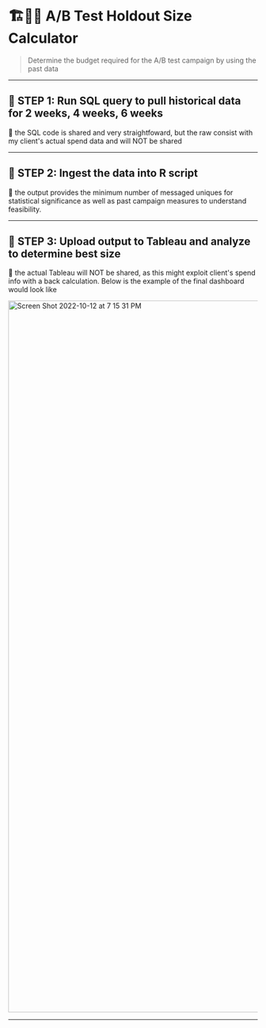 # 🏗👷‍♀️ A/B Test Holdout Size Calculator

> Determine the budget required for the A/B test campaign by using the past data 

---

## 🚩 STEP 1: Run SQL query to pull historical data for 2 weeks, 4 weeks, 6 weeks 

🎫 the SQL code is shared and very straightfoward, but the raw consist with my client's actual spend data and will NOT be shared 


---

## 🚩 STEP 2: Ingest the data into R script 

🎫 the output provides the minimum number of messaged uniques for statistical significance as well as past campaign measures to understand feasibility.



---

## 🚩 STEP 3: Upload output to Tableau and analyze to determine best size

🎫 the actual Tableau will NOT be shared, as this might exploit client's spend info with a back calculation. Below is the example of the final dashboard would look like 

<img width="1438" alt="Screen Shot 2022-10-12 at 7 15 31 PM" src="https://user-images.githubusercontent.com/96154381/195465719-e73319b4-860f-4100-ad7a-a7aa26d71e24.png">


---
